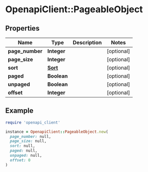 # OpenapiClient::PageableObject

## Properties

| Name | Type | Description | Notes |
| ---- | ---- | ----------- | ----- |
| **page_number** | **Integer** |  | [optional] |
| **page_size** | **Integer** |  | [optional] |
| **sort** | [**Sort**](Sort.md) |  | [optional] |
| **paged** | **Boolean** |  | [optional] |
| **unpaged** | **Boolean** |  | [optional] |
| **offset** | **Integer** |  | [optional] |

## Example

```ruby
require 'openapi_client'

instance = OpenapiClient::PageableObject.new(
  page_number: null,
  page_size: null,
  sort: null,
  paged: null,
  unpaged: null,
  offset: 0
)
```

